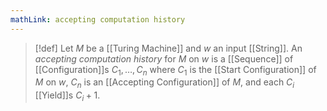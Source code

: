 ```yaml
---
mathLink: accepting computation history
---
```

>[!def]
>Let $M$ be a [[Turing Machine]] and $w$ an input [[String]]. An *accepting computation history* for $M$ on $w$ is a [[Sequence]] of [[Configuration]]s $C_{1},\ldots,C_{n}$ where $C_1$ is the [[Start Configuration]] of $M$ on $w$, $C_{n}$ is an [[Accepting Configuration]] of $M$, and each $C_i$ [[Yield]]s $C_i+1.$


